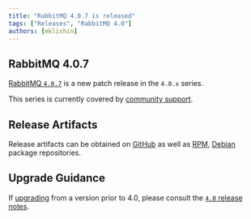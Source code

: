 ```yaml
---
title: "RabbitMQ 4.0.7 is released"
tags: ["Releases", "RabbitMQ 4.0"]
authors: [mklishin]
---
```


## RabbitMQ 4.0.7

[RabbitMQ `4.0.7`](https://github.com/rabbitmq/rabbitmq-server/releases/tag/v4.0.7) is
a new patch release in the `4.0.x` series.

This series is currently covered by [community support](https://www.rabbitmq.com/release-information).

## Release Artifacts

Release artifacts can be obtained on [GitHub](https://github.com/rabbitmq/rabbitmq-server/releases/tag/v4.0.7)
as well as [RPM](https://www.rabbitmq.com/docs/install-rpm), [Debian](https://www.rabbitmq.com/docs/install-debian) package repositories.

## Upgrade Guidance

If [upgrading](https://www.rabbitmq.com/docs/upgrade) from a version prior to 4.0, please consult
the [`4.0` release notes](https://github.com/rabbitmq/rabbitmq-server/releases/tag/v4.0.1).
